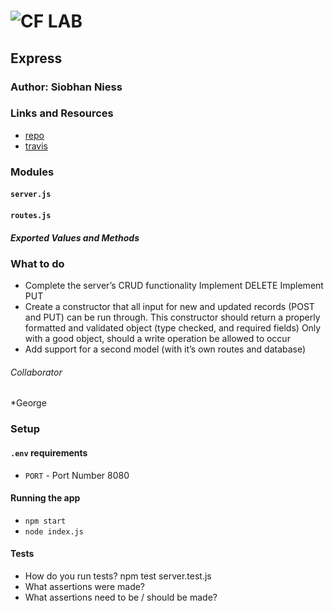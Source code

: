 ![CF](http://i.imgur.com/7v5ASc8.png) LAB
=================================================

## Express

### Author: Siobhan Niess

### Links and Resources
* [repo](https://github.com/niesssiobhan/12-express)
* [travis](https://travis-ci.com/niesssiobhan/12-express)

### Modules
#### `server.js`
#### `routes.js`
##### Exported Values and Methods

### What to do
* Complete the server’s CRUD functionality
Implement DELETE
Implement PUT
* Create a constructor that all input for new and updated records (POST and PUT) can be run through.
This constructor should return a properly formatted and validated object (type checked, and required fields)
Only with a good object, should a write operation be allowed to occur
* Add support for a second model (with it’s own routes and database)

###### Collaborator
*George

### Setup
#### `.env` requirements
* `PORT` - Port Number 8080

#### Running the app
* `npm start`
* `node index.js`

#### Tests
* How do you run tests?
npm test server.test.js
* What assertions were made?
* What assertions need to be / should be made?